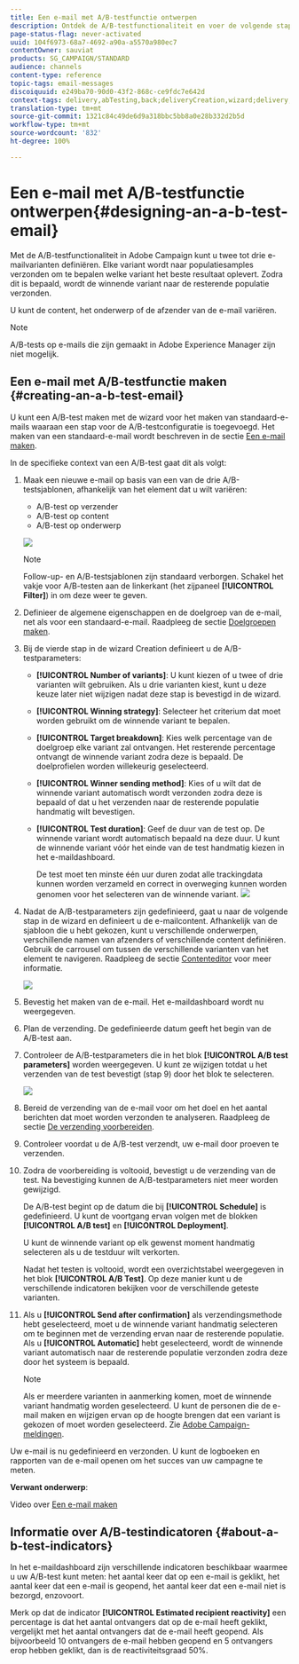 ```yaml
---
title: Een e-mail met A/B-testfunctie ontwerpen
description: Ontdek de A/B-testfunctionaliteit en voer de volgende stappen uit om een e-mail op te stellen op basis van een A/B-testsjabloon in Adobe Campaign.
page-status-flag: never-activated
uuid: 104f6973-68a7-4692-a90a-a5570a980ec7
contentOwner: sauviat
products: SG_CAMPAIGN/STANDARD
audience: channels
content-type: reference
topic-tags: email-messages
discoiquuid: e249ba70-90d0-43f2-868c-ce9fdc7e642d
context-tags: delivery,abTesting,back;deliveryCreation,wizard;delivery,main
translation-type: tm+mt
source-git-commit: 1321c84c49de6d9a318bbc5bb8a0e28b332d2b5d
workflow-type: tm+mt
source-wordcount: '832'
ht-degree: 100%

---
```



# Een e-mail met A/B-testfunctie ontwerpen{#designing-an-a-b-test-email}

Met de A/B-testfunctionaliteit in Adobe Campaign kunt u twee tot drie e-mailvarianten definiëren. Elke variant wordt naar populatiesamples verzonden om te bepalen welke variant het beste resultaat oplevert. Zodra dit is bepaald, wordt de winnende variant naar de resterende populatie verzonden.

U kunt de content, het onderwerp of de afzender van de e-mail variëren.

>[!NOTE]
>
>A/B-tests op e-mails die zijn gemaakt in Adobe Experience Manager zijn niet mogelijk.

## Een e-mail met A/B-testfunctie maken {#creating-an-a-b-test-email}

U kunt een A/B-test maken met de wizard voor het maken van standaard-e-mails waaraan een stap voor de A/B-testconfiguratie is toegevoegd. Het maken van een standaard-e-mail wordt beschreven in de sectie [Een e-mail maken](../../channels/using/creating-an-email.md).

In de specifieke context van een A/B-test gaat dit als volgt:

1. Maak een nieuwe e-mail op basis van een van de drie A/B-testsjablonen, afhankelijk van het element dat u wilt variëren:

   * A/B-test op verzender
   * A/B-test op content
   * A/B-test op onderwerp

   ![](assets/create_ab_testing.png)

   >[!NOTE]
   >
   >Follow-up- en A/B-testsjablonen zijn standaard verborgen. Schakel het vakje voor A/B-testen aan de linkerkant (het zijpaneel **[!UICONTROL Filter]**) in om deze weer te geven.

1. Definieer de algemene eigenschappen en de doelgroep van de e-mail, net als voor een standaard-e-mail. Raadpleeg de sectie [Doelgroepen maken](../../audiences/using/creating-audiences.md).
1. Bij de vierde stap in de wizard Creation definieert u de A/B-testparameters:

   * **[!UICONTROL Number of variants]**: U kunt kiezen of u twee of drie varianten wilt gebruiken. Als u drie varianten kiest, kunt u deze keuze later niet wijzigen nadat deze stap is bevestigd in de wizard.
   * **[!UICONTROL Winning strategy]**: Selecteer het criterium dat moet worden gebruikt om de winnende variant te bepalen.
   * **[!UICONTROL Target breakdown]**: Kies welk percentage van de doelgroep elke variant zal ontvangen. Het resterende percentage ontvangt de winnende variant zodra deze is bepaald. De doelprofielen worden willekeurig geselecteerd.
   * **[!UICONTROL Winner sending method]**: Kies of u wilt dat de winnende variant automatisch wordt verzonden zodra deze is bepaald of dat u het verzenden naar de resterende populatie handmatig wilt bevestigen.
   * **[!UICONTROL Test duration]**: Geef de duur van de test op. De winnende variant wordt automatisch bepaald na deze duur. U kunt de winnende variant vóór het einde van de test handmatig kiezen in het e-maildashboard.

      De test moet ten minste één uur duren zodat alle trackingdata kunnen worden verzameld en correct in overweging kunnen worden genomen voor het selecteren van de winnende variant.
   ![](assets/ab_parameters.png)

1. Nadat de A/B-testparameters zijn gedefinieerd, gaat u naar de volgende stap in de wizard en definieert u de e-mailcontent. Afhankelijk van de sjabloon die u hebt gekozen, kunt u verschillende onderwerpen, verschillende namen van afzenders of verschillende content definiëren. Gebruik de carrousel om tussen de verschillende varianten van het element te navigeren. Raadpleeg de sectie [Contenteditor](../../designing/using/designing-content-in-adobe-campaign.md) voor meer informatie.

   ![](assets/create_ab_testing2.png)

1. Bevestig het maken van de e-mail. Het e-maildashboard wordt nu weergegeven.
1. Plan de verzending. De gedefinieerde datum geeft het begin van de A/B-test aan.
1. Controleer de A/B-testparameters die in het blok **[!UICONTROL A/B test parameters]** worden weergegeven. U kunt ze wijzigen totdat u het verzenden van de test bevestigt (stap 9) door het blok te selecteren.

   ![](assets/create_ab_testing3.png)

1. Bereid de verzending van de e-mail voor om het doel en het aantal berichten dat moet worden verzonden te analyseren. Raadpleeg de sectie [De verzending voorbereiden](../../sending/using/preparing-the-send.md).
1. Controleer voordat u de A/B-test verzendt, uw e-mail door proeven te verzenden.
1. Zodra de voorbereiding is voltooid, bevestigt u de verzending van de test. Na bevestiging kunnen de A/B-testparameters niet meer worden gewijzigd.

   De A/B-test begint op de datum die bij **[!UICONTROL Schedule]** is gedefinieerd. U kunt de voortgang ervan volgen met de blokken **[!UICONTROL A/B test]** en **[!UICONTROL Deployment]**.

   U kunt de winnende variant op elk gewenst moment handmatig selecteren als u de testduur wilt verkorten.

   Nadat het testen is voltooid, wordt een overzichtstabel weergegeven in het blok **[!UICONTROL A/B Test]**. Op deze manier kunt u de verschillende indicatoren bekijken voor de verschillende geteste varianten.

1. Als u **[!UICONTROL Send after confirmation]** als verzendingsmethode hebt geselecteerd, moet u de winnende variant handmatig selecteren om te beginnen met de verzending ervan naar de resterende populatie. Als u **[!UICONTROL Automatic]** hebt geselecteerd, wordt de winnende variant automatisch naar de resterende populatie verzonden zodra deze door het systeem is bepaald.

   >[!NOTE]
   >
   >Als er meerdere varianten in aanmerking komen, moet de winnende variant handmatig worden geselecteerd. U kunt de personen die de e-mail maken en wijzigen ervan op de hoogte brengen dat een variant is gekozen of moet worden geselecteerd. Zie [Adobe Campaign-meldingen](../../administration/using/sending-internal-notifications.md).

Uw e-mail is nu gedefinieerd en verzonden. U kunt de logboeken en rapporten van de e-mail openen om het succes van uw campagne te meten.

**Verwant onderwerp**:

Video over [Een e-mail maken](https://docs.adobe.com/content/help/en/campaign-learn/campaign-standard-tutorials/getting-started/create-email-from-homepage.html)

## Informatie over A/B-testindicatoren {#about-a-b-test-indicators}

In het e-maildashboard zijn verschillende indicatoren beschikbaar waarmee u uw A/B-test kunt meten: het aantal keer dat op een e-mail is geklikt, het aantal keer dat een e-mail is geopend, het aantal keer dat een e-mail niet is bezorgd, enzovoort.

Merk op dat de indicator **[!UICONTROL Estimated recipient reactivity]** een percentage is dat het aantal ontvangers dat op de e-mail heeft geklikt, vergelijkt met het aantal ontvangers dat de e-mail heeft geopend. Als bijvoorbeeld 10 ontvangers de e-mail hebben geopend en 5 ontvangers erop hebben geklikt, dan is de reactiviteitsgraad 50%.
